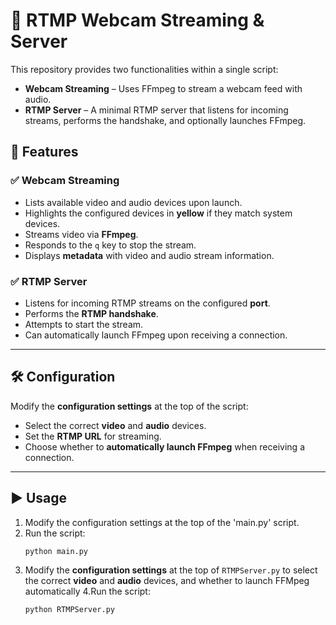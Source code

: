 # 📡 RTMP Webcam Streaming & Server

This repository provides two functionalities within a single script:

- **Webcam Streaming** – Uses FFmpeg to stream a webcam feed with audio.
- **RTMP Server** – A minimal RTMP server that listens for incoming streams, performs the handshake, and optionally launches FFmpeg.

## 🚀 Features
### ✅ Webcam Streaming
- Lists available video and audio devices upon launch.
- Highlights the configured devices in **yellow** if they match system devices.
- Streams video via **FFmpeg**.
- Responds to the `q` key to stop the stream.
- Displays **metadata** with video and audio stream information.

### ✅ RTMP Server
- Listens for incoming RTMP streams on the configured **port**.
- Performs the **RTMP handshake**.
- Attempts to start the stream.
- Can automatically launch FFmpeg upon receiving a connection.

---

## 🛠 Configuration
Modify the **configuration settings** at the top of the script:
- Select the correct **video** and **audio** devices.
- Set the **RTMP URL** for streaming.
- Choose whether to **automatically launch FFmpeg** when receiving a connection.

---

## ▶️ Usage
1. Modify the configuration settings at the top of the 'main.py' script.
2. Run the script:
   ```sh
   python main.py

3. Modify the **configuration settings** at the top of `RTMPServer.py` to select the correct **video** and **audio** devices, and whether to launch FFMpeg automatically
4.Run the script:
   ```sh
   python RTMPServer.py
